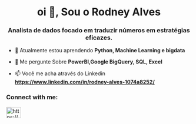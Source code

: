 <h1 align="center">oi 👋, Sou o Rodney Alves</h1>
<h3 align="center">Analista de dados focado em traduzir números em estratégias eficazes.</h3>

- 🌱 Atualmente estou aprendendo **Python, Machine Learning e bigdata**

- 💬 Me pergunte Sobre **PowerBI,Google BigQuery, SQL, Excel**

- 📫 Você me acha através do Linkedin **https://www.linkedin.com/in/rodney-alves-1074a8252/**

<h3 align="left">Connect with me:</h3>
<p align="left">
<a href="https://linkedin.com/in/https://www.linkedin.com/in/rodney-alves-1074a8252/" target="blank"><img align="center" src="https://raw.githubusercontent.com/rahuldkjain/github-profile-readme-generator/master/src/images/icons/Social/linked-in-alt.svg" alt="https://www.linkedin.com/in/rodney-alves-1074a8252/" height="30" width="40" /></a>
</p>

<!---
- 👋 Hi, I’m @RodneyAlves
- 👀 I’m interested in ...
- 🌱 I’m currently learning ...
- 💞️ I’m looking to collaborate on ...
- 📫 How to reach me ...


RodneyAlves/RodneyAlves is a ✨ special ✨ repository because its `README.md` (this file) appears on your GitHub profile.
You can click the Preview link to take a look at your changes.
--->
